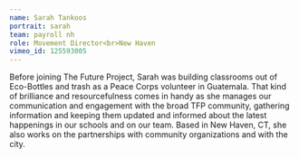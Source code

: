 ```yaml
---
name: Sarah Tankoos
portrait: sarah
team: payroll nh
role: Movement Director<br>New Haven
vimeo_id: 125593005
---
```

Before joining The Future Project, Sarah was building classrooms out of Eco-Bottles and trash as a Peace Corps volunteer in Guatemala. That kind of brilliance and resourcefulness comes in handy as she manages our communication and engagement with the broad TFP community, gathering information and keeping them updated and informed about the latest happenings in our schools and on our team.  Based in New Haven, CT, she also works on the partnerships with community organizations and with the city.
